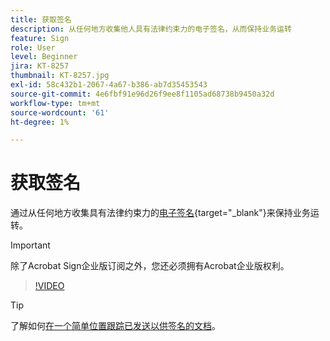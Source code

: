 ```yaml
---
title: 获取签名
description: 从任何地方收集他人具有法律约束力的电子签名，从而保持业务运转
feature: Sign
role: User
level: Beginner
jira: KT-8257
thumbnail: KT-8257.jpg
exl-id: 58c432b1-2067-4a67-b386-ab7d35453543
source-git-commit: 4e6fbf91e96d26f9ee8f1105ad68738b9450a32d
workflow-type: tm+mt
source-wordcount: '61'
ht-degree: 1%

---
```


# 获取签名

通过从任何地方收集具有法律约束力的[电子签名](https://www.adobe.com/acrobat/online/request-signature.html){target="_blank"}来保持业务运转。

>[!IMPORTANT]
>
>除了Acrobat Sign企业版订阅之外，您还必须拥有Acrobat企业版权利。

>[!VIDEO](https://video.tv.adobe.com/v/338359?quality=12&learn=on&hidetitle=true)

>[!TIP]
>
>了解如何[在一个简单位置跟踪已发送以供签名的文档](track.md)。
